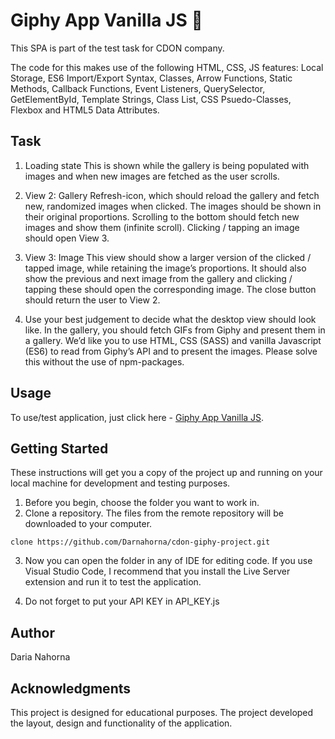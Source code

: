 # Giphy App Vanilla JS 🐶

This SPA is part of the test task for CDON company.

The code for this makes use of the following HTML, CSS, JS features: Local Storage, ES6 Import/Export Syntax, Classes, Arrow Functions, Static Methods, Callback Functions, Event Listeners, QuerySelector, GetElementById, Template Strings, Class List, CSS Psuedo-Classes, Flexbox and HTML5 Data Attributes.

## Task

1. Loading state This is shown while the gallery is being populated with images and when new images are
   fetched as the user scrolls.

2. View 2: Gallery Refresh-icon, which should reload the gallery and fetch new, randomized images when clicked. The
   images should be shown in their original proportions. Scrolling to the bottom should fetch new images and show
   them (infinite scroll). Clicking / tapping an image should open View 3.

3. View 3: Image This view should show a larger version of the clicked / tapped image, while retaining the image’s
   proportions. It should also show the previous and next image from the gallery and clicking / tapping these should
   open the corresponding image. The close button should return the user to View 2.

4. Use your best judgement to decide what the desktop view should look like. In the gallery, you should fetch GIFs from
   Giphy and present them in a gallery. We’d like you to use HTML, CSS (SASS) and vanilla Javascript (ES6) to read from
   Giphy’s API and to present the images. Please solve this without the use of npm-packages.

## Usage

To use/test application, just click here - [ Giphy App Vanilla JS](https://codesandbox.io/s/silly-haslett-05s8yw).

## Getting Started

These instructions will get you a copy of the project up and running on your local machine for development and testing purposes.

1. Before you begin, choose the folder you want to work in.
2. Clone a repository. The files from the remote repository will be downloaded to your computer.

```
clone https://github.com/Darnahorna/cdon-giphy-project.git
```

3. Now you can open the folder in any of IDE for editing code. If you use Visual Studio Code, I recommend that you install the Live Server extension and run it to test the application.

4. Do not forget to put your API KEY in API_KEY.js

## Author

Daria Nahorna

## Acknowledgments

This project is designed for educational purposes. The project developed the layout, design and functionality of the application.
